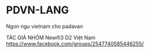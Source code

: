 # PDVN-LANG
Ngon ngu vietnam cho padavan

TÁC GIẢ NHÓM Newifi3 D2 Việt Nam
https://www.facebook.com/groups/2547740585446255/
